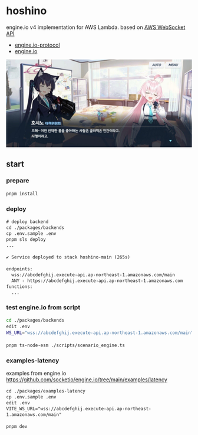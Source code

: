 # hoshino

engine.io v4 implementation for AWS Lambda.
based on [AWS WebSocket API](https://docs.aws.amazon.com/apigateway/latest/developerguide/apigateway-websocket-api.html)

* [engine.io-protocol](https://github.com/socketio/engine.io-protocol)
* [engine.io](https://github.com/socketio/engine.io)

![hoshino](./docs/hoshino-execution.jpg)

## start

### prepare

```sh
pnpm install
```

### deploy

```
# deploy backend
cd ./packages/backends
cp .env.sample .env
pnpm sls deploy
...

✔ Service deployed to stack hoshino-main (265s)

endpoints:
  wss://abcdefghij.execute-api.ap-northeast-1.amazonaws.com/main
  ANY - https://abcdefghij.execute-api.ap-northeast-1.amazonaws.com
functions:
  ...
```
### test engine.io from script

```sh
cd ./packages/backends
edit .env
WS_URL="wss://abcdefghij.execute-api.ap-northeast-1.amazonaws.com/main"

pnpm ts-node-esm ./scripts/scenario_engine.ts
```

### examples-latency

examples from engine.io
https://github.com/socketio/engine.io/tree/main/examples/latency

```
cd ./packages/examples-latency
cp .env.sample .env
edit .env
VITE_WS_URL="wss://abcdefghij.execute-api.ap-northeast-1.amazonaws.com/main"

pnpm dev
```
